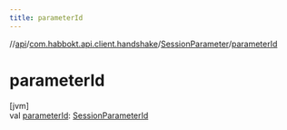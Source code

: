 ```yaml
---
title: parameterId
---
```

//[api](../../../index.html)/[com.habbokt.api.client.handshake](../index.html)/[SessionParameter](index.html)/[parameterId](parameter-id.html)



# parameterId



[jvm]\
val [parameterId](parameter-id.html): [SessionParameterId](../-session-parameter-id/index.html)




